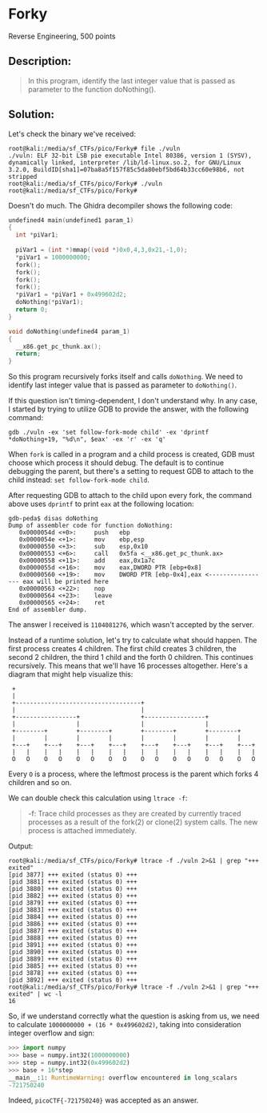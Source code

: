 # Forky
Reverse Engineering, 500 points

## Description:
> In this program, identify the last integer value that is passed as parameter to the function doNothing(). 

## Solution: 

Let's check the binary we've received:

```console
root@kali:/media/sf_CTFs/pico/Forky# file ./vuln
./vuln: ELF 32-bit LSB pie executable Intel 80386, version 1 (SYSV), dynamically linked, interpreter /lib/ld-linux.so.2, for GNU/Linux 3.2.0, BuildID[sha1]=07ba8a5f157f85c5da80ebf5bd64b33cc60e98b6, not stripped
root@kali:/media/sf_CTFs/pico/Forky# ./vuln
root@kali:/media/sf_CTFs/pico/Forky#
```

Doesn't do much. The Ghidra decompiler shows the following code:

```c
undefined4 main(undefined1 param_1)
{
  int *piVar1;
  
  piVar1 = (int *)mmap((void *)0x0,4,3,0x21,-1,0);
  *piVar1 = 1000000000;
  fork();
  fork();
  fork();
  fork();
  *piVar1 = *piVar1 + 0x499602d2;
  doNothing(*piVar1);
  return 0;
}

void doNothing(undefined4 param_1)
{
  __x86.get_pc_thunk.ax();
  return;
}

```

So this program recursively forks itself and calls `doNothing`. We need to identify last integer value that is passed as parameter to `doNothing()`.

If this question isn't timing-dependent, I don't understand why. In any case, I started by trying to utilize GDB to provide the answer, with the following command:

```console
gdb ./vuln -ex 'set follow-fork-mode child' -ex 'dprintf *doNothing+19, "%d\n", $eax' -ex 'r' -ex 'q'
```

When `fork` is called in a program and a child process is created, GDB must choose which process it should debug. The default is to continue debugging the parent, but there's a setting to request GDB to attach to the child instead: `set follow-fork-mode child`.

After requesting GDB to attach to the child upon every fork, the command above uses `dprintf` to print `eax` at the following location:
```assembly
gdb-peda$ disas doNothing
Dump of assembler code for function doNothing:
   0x0000054d <+0>:     push   ebp
   0x0000054e <+1>:     mov    ebp,esp
   0x00000550 <+3>:     sub    esp,0x10
   0x00000553 <+6>:     call   0x5fa <__x86.get_pc_thunk.ax>
   0x00000558 <+11>:    add    eax,0x1a7c
   0x0000055d <+16>:    mov    eax,DWORD PTR [ebp+0x8]
   0x00000560 <+19>:    mov    DWORD PTR [ebp-0x4],eax <----------------- eax will be printed here
   0x00000563 <+22>:    nop
   0x00000564 <+23>:    leave
   0x00000565 <+24>:    ret
End of assembler dump.
```

The answer I received is `1104081276`, which wasn't accepted by the server.

Instead of a runtime solution, let's try to calculate what should happen. The first process creates 4 children. The first child creates 3 children, the second 2 children, the third 1 child and the forth 0 children. This continues recursively. This means that we'll have 16 processes altogether. Here's a diagram that might help visualize this:

```
 +                                                                     
 |                                                                     
 +-----------------------------------+                                 
 |                                   |                                 
 +-----------------+                 +-----------------+               
 |                 |                 |                 |               
 +--------+        +--------+        +--------+        +--------+      
 |        |        |        |        |        |        |        |      
 +---+    +---+    +---+    +---+    +---+    +---+    +---+    +---+  
 |   |    |   |    |   |    |   |    |   |    |   |    |   |    |   |  
 O   O    O   O    O   O    O   O    O   O    O   O    O   O    O   O  
```

Every `O` is a process, where the leftmost process is the parent which forks 4 children and so on.

We can double check this calculation using `ltrace -f`:

> -f: Trace child processes as they are created by currently traced processes as a result of the fork(2) or clone(2) system calls. The new process is attached immediately.

Output:

```console
root@kali:/media/sf_CTFs/pico/Forky# ltrace -f ./vuln 2>&1 | grep "+++ exited"
[pid 3877] +++ exited (status 0) +++
[pid 3881] +++ exited (status 0) +++
[pid 3880] +++ exited (status 0) +++
[pid 3882] +++ exited (status 0) +++
[pid 3879] +++ exited (status 0) +++
[pid 3883] +++ exited (status 0) +++
[pid 3884] +++ exited (status 0) +++
[pid 3886] +++ exited (status 0) +++
[pid 3887] +++ exited (status 0) +++
[pid 3888] +++ exited (status 0) +++
[pid 3891] +++ exited (status 0) +++
[pid 3890] +++ exited (status 0) +++
[pid 3889] +++ exited (status 0) +++
[pid 3885] +++ exited (status 0) +++
[pid 3878] +++ exited (status 0) +++
[pid 3892] +++ exited (status 0) +++
root@kali:/media/sf_CTFs/pico/Forky# ltrace -f ./vuln 2>&1 | grep "+++ exited" | wc -l
16
```

So, if we understand correctly what the question is asking from us, we need to calculate `1000000000 + (16 * 0x499602d2)`, taking into consideration integer overflow and sign:

```python
>>> import numpy
>>> base = numpy.int32(1000000000)
>>> step = numpy.int32(0x499602d2)
>>> base + 16*step
__main__:1: RuntimeWarning: overflow encountered in long_scalars
-721750240
```

Indeed, `picoCTF{-721750240}` was accepted as an answer.

